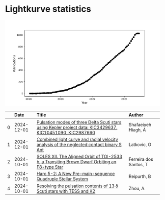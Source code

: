 
<h1>Lightkurve statistics</h1>
  
![publications](lightkurve-publications.png)  
  
|    | Date       | Title                                                                                                                                                                       | Author                 |
|---:|:-----------|:----------------------------------------------------------------------------------------------------------------------------------------------------------------------------|:-----------------------|
|  0 | 2024-12-01 | [Pulsation modes of three Delta Scuti stars using Kepler project data: KIC3429637, KIC10451090, KIC2987660](https://ui.adsabs.harvard.edu/abs/2024NewA..11302294S/abstract) | Shafaeiyeh Hiagh, A    |
|  1 | 2024-12-01 | [Combined light curve and radial velocity analysis of the neglected contact binary S Ant](https://ui.adsabs.harvard.edu/abs/2024NewA..11302291L/abstract)                   | Latkovic, O            |
|  2 | 2024-10-01 | [SOLES XII. The Aligned Orbit of TOI-2533 b, a Transiting Brown Dwarf Orbiting an F8-type Star](https://ui.adsabs.harvard.edu/abs/2024AJ....168..145F/abstract)             | Ferreira dos Santos, T |
|  3 | 2024-10-01 | [Haro 5-2: A New Pre-main-sequence Quadruple Stellar System](https://ui.adsabs.harvard.edu/abs/2024AJ....168..143R/abstract)                                                | Reipurth, B            |
|  4 | 2024-10-01 | [Resolving the pulsation contents of 13 δ Scuti stars with TESS and K2](https://ui.adsabs.harvard.edu/abs/2024NewA..11102235Z/abstract)                                     | Zhou, A                |
